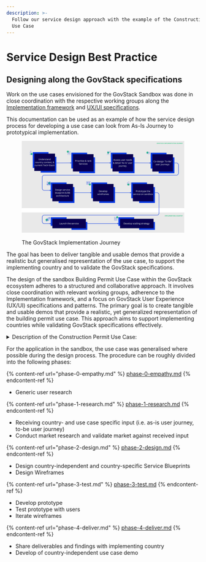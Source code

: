 ```yaml
---
description: >-
  Follow our service design approach with the example of the Construction Permit
  Use Case
---
```


# Service Design Best Practice

## Designing along the GovStack specifications

Work on the use cases envisioned for the GovStack Sandbox was done in close coordination with the respective working groups along the [Implementation framework](https://govstack.gitbook.io/implementation-playbook/) and [UX/UI specifications](https://govstack.gitbook.io/specification/govstack-ui-ux-guidelines).&#x20;

This documentation can be used as an example of how the service design process for developing a use case can look from As-Is Journey to prototypical implementation.

<figure><img src="../../.gitbook/assets/image (1) (1).png" alt=""><figcaption><p>The GovStack Implementation Journey</p></figcaption></figure>

The goal has been to deliver tangible and usable demos that provide a realistic but generalised representation of the use case, to support the implementing country and to validate the GovStack specifications.

The design of the sandbox Building Permit Use Case within the GovStack ecosystem adheres to a structured and collaborative approach. It involves close coordination with relevant working groups, adherence to the Implementation framework, and a focus on GovStack User Experience (UX/UI) specifications and patterns. The primary goal is to create tangible and usable demos that provide a realistic, yet generalized representation of the building permit use case. This approach aims to support implementing countries while validating GovStack specifications effectively.

<details>

<summary>Description of the Construction Permit Use Case:</summary>





_The Construction Permit process is how local governments can decide whether to approve or decline construction permit applications by evaluating submitted building plans, and assessing their compliance with standard building codes and local regulations. A construction permit is an important requirement for countries to ensure buildings and structures are safe, with sound engineering, foundations and construction techniques._

_Municipalities and counties/towns have traditionally managed construction permits "over the counter" and through paper or PDF applications. This time-consuming, complex and error-prone tasks has raised issues in some countries - around the accountability and transparency, as well as inefficiencies in achieving timely construction permitting processes, and sustainable urban planning development. As a result, a number of governments in low-and-middle income countries are implementing an online construction permit service. A digital service with a hassle-free online procedure and user-friendly tools to achieve a more streamlined end-to-end approval process that ensures transparency, accountability, and time-bound services._

</details>

For the application in the sandbox, the use case was generalised where possible during the design process. The procedure can be roughly divided into the following phases:

{% content-ref url="phase-0-empathy.md" %}
[phase-0-empathy.md](phase-0-empathy.md)
{% endcontent-ref %}

* Generic user research

{% content-ref url="phase-1-research.md" %}
[phase-1-research.md](phase-1-research.md)
{% endcontent-ref %}

* Receiving country- and use case specific input (i.e. as-is user journey, to-be user journey)
* Conduct market research and validate market against received input

{% content-ref url="phase-2-design.md" %}
[phase-2-design.md](phase-2-design.md)
{% endcontent-ref %}

* Design country-independent and country-specific Service Blueprints
* Design Wireframes

{% content-ref url="phase-3-test.md" %}
[phase-3-test.md](phase-3-test.md)
{% endcontent-ref %}

* Develop prototype
* Test prototype with users
* Iterate wireframes

{% content-ref url="phase-4-deliver.md" %}
[phase-4-deliver.md](phase-4-deliver.md)
{% endcontent-ref %}

* Share deliverables and findings with implementing country
* Develop of country-independent use case demo
